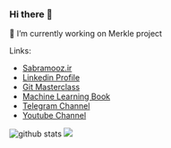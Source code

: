 ### Hi there 👋

🌱 I’m currently working on Merkle project

Links:
- [Sabramooz.ir](https://sabramooz.ir)
- [Linkedin Profile](https://www.linkedin.com/in/pooya-sabramooz/)
- [Git Masterclass](https://eseminar.tv/wb15043)
- [Machine Learning Book](https://afrafile.com/file/%DB%8C%D8%A7%D8%AF%DA%AF%DB%8C%D8%B1%D9%8A-%D9%85%D8%A7%D8%B4%DB%8C%D9%86-%D9%85%D9%82%DB%8C%D8%A7%D8%B3-%D9%BE%D8%B0%DB%8C%D8%B1-%D9%88-%DA%A9%D9%84%D8%A7%D9%86-%D8%AF%D8%A7%D8%AF%D9%87-%D9%87%D8%A7)
- [Telegram Channel](https://t.me/pooyasabramooz)
- [Youtube Channel](https://www.youtube.com/c/PooyaSabramooz1369)

![github stats](https://github-readme-stats.vercel.app/api?username=sabramooz&show_icons=true&count_private=true)
<img src="https://github-readme-stats.vercel.app/api/top-langs/?username=sabramooz&layout=compact">


